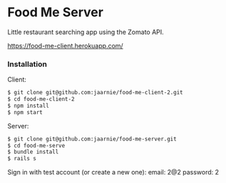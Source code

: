 # Food Me Server

Little restaurant searching app using the Zomato API.

https://food-me-client.herokuapp.com/

### Installation


Client: 
```sh
$ git clone git@github.com:jaarnie/food-me-client-2.git
$ cd food-me-client-2
$ npm install
$ npm start
```

Server:
```sh
$ git clone git@github.com:jaarnie/food-me-server.git
$ cd food-me-serve
$ bundle install
$ rails s
```

Sign in with test account (or create a new one):
email: 2@2
password: 2
